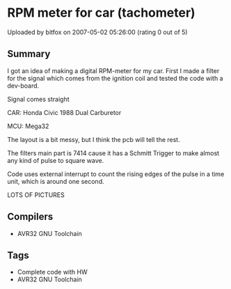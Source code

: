# RPM meter for car (tachometer)

Uploaded by bitfox on 2007-05-02 05:26:00 (rating 0 out of 5)

## Summary

I got an idea of making a digital RPM-meter for my car. First I made a filter for the signal which comes from the ignition coil and tested the code with a dev-board. 


Signal comes straight 


CAR: Honda Civic 1988 Dual Carburetor  

MCU: Mega32


The layout is a bit messy, but I think the pcb will tell the rest. 


The filters main part is 7414 cause it has a Schmitt Trigger to make almost any kind of pulse to square wave. 


Code uses external interrupt to count the rising edges of the pulse in a time unit, which is around one second.


LOTS OF PICTURES

## Compilers

- AVR32 GNU Toolchain

## Tags

- Complete code with HW
- AVR32 GNU Toolchain
